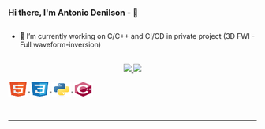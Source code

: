 ### Hi there, I'm Antonio Denilson - 👋

##
- 🔭 I’m currently working on C/C++ and CI/CD in private project (3D FWI  - Full waveform-inversion)
<!-- - 🌱 I’m currently learning  -->
<!-- - 👯 I’m looking to collaborate on ... -->
<!-- - 🤔 I’m looking for help with ... -->
<!-- - 💬 Ask me about ... -->
<!-- - 📫 How to reach me: ... -->
<!-- - 😄 Pronouns: ... -->
<!-- - ⚡ Fun fact: ... -->

<br/>
<div align="center">
  <a href="https://github.com/denilsonsouza">
  <img height="180em" src="https://github-readme-stats.vercel.app/api?username=denilsonsouza&show_icons=true&theme=dark&include_all_commits=true&count_private=true"/>
  <img height="180em" src="https://github-readme-stats.vercel.app/api/top-langs/?username=denilsonsouza&layout=compact&langs_count=7&theme=dark"/>
</div>
<div style="display: inline_block"><br>
  <img align="center" alt="HTML" height="30" width="40" src="https://raw.githubusercontent.com/devicons/devicon/master/icons/html5/html5-original.svg">
  <img align="center" alt="CSS" height="30" width="40" src="https://raw.githubusercontent.com/devicons/devicon/master/icons/css3/css3-original.svg">
  <img align="center" alt="Python" height="30" width="40" src="https://raw.githubusercontent.com/devicons/devicon/master/icons/python/python-original.svg">
  <img align="center" alt="Cpluplus" height="30" width="40" src="https://github.com/devicons/devicon/blob/master/icons/cplusplus/cplusplus-original.svg">
</div>
<br/>
<br/>

---

<br/>

